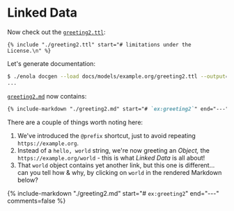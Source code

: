 <!--
    SPDX-License-Identifier: Apache-2.0

    Copyright 2024 The Enola <https://enola.dev> Authors

    Licensed under the Apache License, Version 2.0 (the "License");
    you may not use this file except in compliance with the License.
    You may obtain a copy of the License at

        https://www.apache.org/licenses/LICENSE-2.0

    Unless required by applicable law or agreed to in writing, software
    distributed under the License is distributed on an "AS IS" BASIS,
    WITHOUT WARRANTIES OR CONDITIONS OF ANY KIND, either express or implied.
    See the License for the specific language governing permissions and
    limitations under the License.
-->

# Linked Data

Now check out the [`greeting2.ttl`](greeting2.ttl):

```turtle
{% include "./greeting2.ttl" start="# limitations under the License.\n" %}
```

Let's generate documentation:

```bash cd .././.././..
$ ./enola docgen --load docs/models/example.org/greeting2.ttl --output=/tmp/models/ --no-index
...
```

[`greeting2.md`](greeting2.md) now contains:

```markdown
{% include-markdown "./greeting2.md" start="# `ex:greeting2`" end="---" comments=false %}
```

There are a couple of things worth noting here:

1. We've introduced the `@prefix` shortcut, just to avoid repeating `https://example.org`.
1. Instead of a `hello, world` string, we're now greeting an _Object,_ the `https://example.org/world` - this is what _Linked Data_ is all about!
1. That `world` object contains yet another link, but this one is different... can you tell how & why, by clicking on `world` in the rendered Markdown below?

{% include-markdown "./greeting2.md" start="# `ex:greeting2`" end="---" comments=false %}
